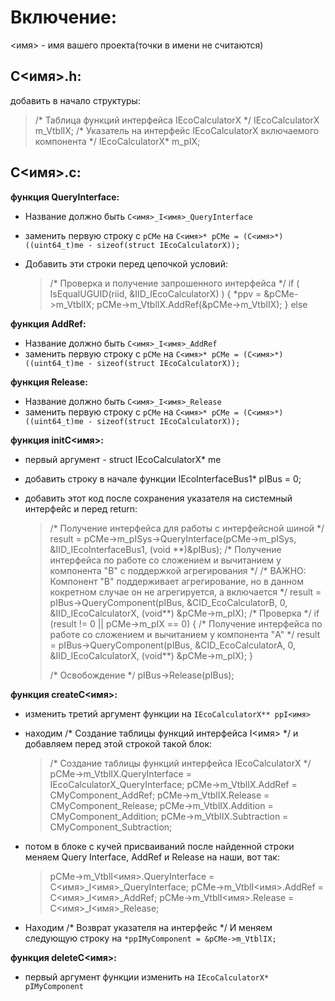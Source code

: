 # Включение:

<имя> - имя вашего проекта(точки в имени не считаются)

## C<имя>.h:

добавить в начало структуры:
  >  /* Таблица функций интерфейса IEcoCalculatorX \*/
  >  IEcoCalculatorX m_VtblIX;
  >  /* Указатель на интерфейс IEcoCalculatorX включаемого компонента \*/
  >  IEcoCalculatorX* m_pIX;


## C<имя>.c:

**функция QueryInterface:**

- Название должно быть `C<имя>_I<имя>_QueryInterface`
- заменить первую строку с `pCMe` на 
`C<имя>* pCMe = (C<имя>*)((uint64_t)me - sizeof(struct IEcoCalculatorX));`

- Добавить эти строки перед цепочкой условий:
  >  /* Проверка и получение запрошенного интерфейса \*/
  >  if ( IsEqualUGUID(riid, &IID_IEcoCalculatorX) ) {
  >      *ppv = &pCMe->m_VtblIX;
  >      pCMe->m_VtblIX.AddRef(&pCMe->m_VtblIX);
  >  }
  >  else

**функция AddRef:**
- Название должно быть `C<имя>_I<имя>_AddRef`
- заменить первую строку с `pCMe` на 
`C<имя>* pCMe = (C<имя>*)((uint64_t)me - sizeof(struct IEcoCalculatorX));`

**функция Release:**
- Название должно быть `C<имя>_I<имя>_Release`
- заменить первую строку с `pCMe` на 
`C<имя>* pCMe = (C<имя>*)((uint64_t)me - sizeof(struct IEcoCalculatorX));`

**функция initC<имя>:**
- первый аргумент - struct IEcoCalculatorX* me
- добавить строку в начале функции IEcoInterfaceBus1* pIBus = 0; 

- добавить этот код после сохранения указателя на системный интерфейс и перед return:
  >  /* Получение интерфейса для работы с интерфейсной шиной \*/
  >  result = pCMe->m_pISys->QueryInterface(pCMe->m_pISys, &IID_IEcoInterfaceBus1, (void \*\*)&pIBus);
  >  /* Получение интерфейса по работе со сложением и вычитанием у компонента "B" c поддержкой агрегирования \*/
  >  /* ВАЖНО: Компонент "B" поддерживает агрегирование, но в данном кокретном случае он не агрегируется, а включается \*/
  >  result = pIBus->QueryComponent(pIBus, &CID_EcoCalculatorB, 0, &IID_IEcoCalculatorX, (void\*\*) &pCMe->m_pIX);
  >  /* Проверка \*/
  >  if (result != 0 || pCMe->m_pIX == 0) {
  >      /* Получение интерфейса по работе со сложением и вычитанием у компонента "A" \*/
  >      result = pIBus->QueryComponent(pIBus, &CID_EcoCalculatorA, 0, &IID_IEcoCalculatorX, (void\*\*) &pCMe->m_pIX);
  >  }
  >
  >  /* Освобождение \*/
  >  pIBus->Release(pIBus);

**функция createC<имя>:**
- изменить третий аргумент функции на `IEcoCalculatorX** ppI<имя>`

- находим /* Создание таблицы функций интерфейса I<имя> \*/ 
и добавляем перед этой строкой такой блок:
  >  /* Создание таблицы функций интерфейса IEcoCalculatorX \*/
  >  pCMe->m_VtblIX.QueryInterface = IEcoCalculatorX_QueryInterface;
  >  pCMe->m_VtblIX.AddRef = CMyComponent_AddRef;
  >  pCMe->m_VtblIX.Release = CMyComponent_Release;
  >  pCMe->m_VtblIX.Addition = CMyComponent_Addition;
  >  pCMe->m_VtblIX.Subtraction = CMyComponent_Subtraction;

- потом в блоке с кучей присваиваний после найденной строки меняем Query Interface, AddRef и Release на наши, вот так:
  >  pCMe->m_VtblI<имя>.QueryInterface = C<имя>_I<имя>_QueryInterface;
  >  pCMe->m_VtblI<имя>.AddRef = C<имя>_I<имя>_AddRef;
  >  pCMe->m_VtblI<имя>.Release = C<имя>_I<имя>_Release;

- Находим /* Возврат указателя на интерфейс \*/
И меняем следующую строку на `*ppIMyComponent = &pCMe->m_VtblIX;`

**функция deleteC<имя>:**
- первый аргумент функции изменить на `IEcoCalculatorX* pIMyComponent`